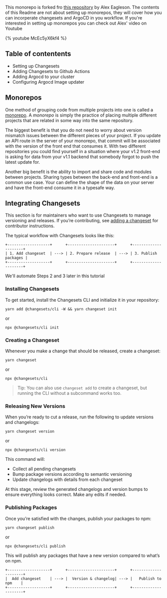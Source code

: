 This monorepo is forked fro [this repository](https://github.com/alexeagleson/monorepo-example) by Alex Eagleson. The contents of this Readme are not about setting up monorepos, they will cover how you can incorperate changesets and ArgoCD in you workflow. If you're interested in setting up monorepos you can check out Alex' video on Youtube

{% youtube McEc5yX6kf4 %}

## Table of contentents
- Setting up Changesets
- Adding Changesets to Github Actions
- Adding Argocd to your cluster
- Configuring Argocd Image updater

## Monorepos
One method of grouping code from multiple projects into one is called a [monorepo](https://en.wikipedia.org/wiki/Monorepo).  A _monorepo_ is simply the practice of placing multiple different projects that are related in some way into the same repository.

The biggest benefit is that you do not need to worry about version mismatch issues between the different pieces of your project.  If you update an API route in the server of your monorepo, that commit will be associated with the version of the front end that consumes it.  With two different repositories you could find yourself in a situation where your v1.2 front-end is asking for data from your v1.1 backend that somebody forgot to push the latest update for.

Another big benefit is the ability to import and share code and modules between projects.  Sharing types between the back-end and front-end is a common use case.  Your can define the shape of the data on your server and have the front-end consume it in a typesafe way.  

## Integrating Changesets

This section is for maintainers who want to use Changesets to manage versioning and releases. If you’re contributing, see [adding a changeset](https://github.com/changesets/changesets/blob/main/docs/adding-a-changeset.md) for contributor instructions.

The typical workflow with Changesets looks like this:

```
+-------------------+      +---------------------+      +---------------------+
| 1. Add changeset  | ---> | 2. Prepare release  | ---> | 3. Publish packages |
+-------------------+      +---------------------+      +---------------------+
```

We'll automate Steps 2 and 3 later in this tutorial

### Installing Changesets

To get started, install the Changesets CLI and initialize it in your repository:

```shell
yarn add @changesets/cli -W && yarn changeset init
```
or
```shell
npx @changesets/cli init
```

### Creating a Changeset

Whenever you make a change that should be released, create a changeset:

```shell
yarn changeset
```
or
```shell
npx @changesets/cli
```

> Tip: You can also use `changeset add` to create a changeset, but running the CLI without a subcommand works too.

### Releasing New Versions

When you’re ready to cut a release, run the following to update versions and changelogs:

```shell
yarn changeset version
```
or
```shell
npx @changesets/cli version
```

This command will:

- Collect all pending changesets
- Bump package versions according to semantic versioning
- Update changelogs with details from each changeset

At this stage, review the generated changelogs and version bumps to ensure everything looks correct. Make any edits if needed.

### Publishing Packages

Once you’re satisfied with the changes, publish your packages to npm:

```shell
yarn changeset publish
```
or
```shell
npx @changesets/cli publish
```

This will publish any packages that have a new version compared to what’s on npm.

```
+-------------------+      +---------------------+      +---------------------+
|  Add changeset    | ---> |  Version & changelog| ---> |   Publish to npm    |
+-------------------+      +---------------------+      +---------------------+
```

